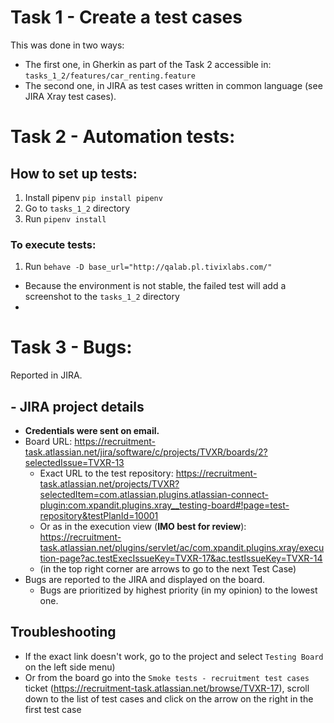 
# Task 1 - Create a test cases
This was done in two ways:
- The first one, in Gherkin as part of the Task 2 accessible in: `tasks_1_2/features/car_renting.feature`
- The second one, in JIRA as test cases written in common language (see JIRA Xray test cases).

# Task 2 - Automation tests:
## How to set up tests:

1. Install pipenv `pip install pipenv`
2. Go to `tasks_1_2` directory
3. Run `pipenv install`

### To execute tests:
1. Run `behave -D base_url="http://qalab.pl.tivixlabs.com/"`

- Because the environment is not stable, the failed test will add a screenshot to the `tasks_1_2` directory
- 
# Task 3 - Bugs:
Reported in JIRA.


## - JIRA project details
  - **Credentials were sent on email.**
  - Board URL: https://recruitment-task.atlassian.net/jira/software/c/projects/TVXR/boards/2?selectedIssue=TVXR-13
    - Exact URL to the test repository: https://recruitment-task.atlassian.net/projects/TVXR?selectedItem=com.atlassian.plugins.atlassian-connect-plugin:com.xpandit.plugins.xray__testing-board#!page=test-repository&testPlanId=10001
    - Or as in the execution view (**IMO best for review**): https://recruitment-task.atlassian.net/plugins/servlet/ac/com.xpandit.plugins.xray/execution-page?ac.testExecIssueKey=TVXR-17&ac.testIssueKey=TVXR-14 
    - (in the top right corner are arrows to go to the next Test Case)
  - Bugs are reported to the JIRA and displayed on the board.
    - Bugs are prioritized by highest priority (in my opinion) to the lowest one.

## Troubleshooting
  - If the exact link doesn't work, go to the project and select `Testing Board` on the left side menu)
  - Or from the board go into the `Smoke tests - recruitment test cases` ticket (https://recruitment-task.atlassian.net/browse/TVXR-17), scroll down to the list of test cases and click on the arrow on the right in the first test case
